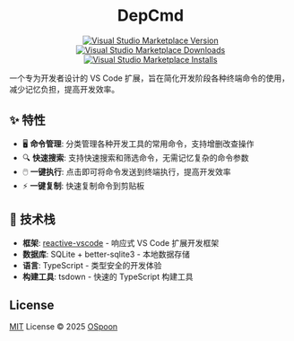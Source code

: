 <h1 align="center">DepCmd</h1>
<p align="center">
<a href="https://marketplace.visualstudio.com/items?itemName=ospoon.dep-cmd" target="__blank"><img src="https://img.shields.io/visual-studio-marketplace/v/ospoon.dep-cmd.svg?color=blue&amp;label=VS%20Code%20Marketplace&logo=visual-studio-code" alt="Visual Studio Marketplace Version" /></a>
<a href="https://marketplace.visualstudio.com/items?itemName=ospoon.dep-cmd" target="__blank"><img src="https://img.shields.io/visual-studio-marketplace/d/ospoon.dep-cmd.svg?color=4bdbe3" alt="Visual Studio Marketplace Downloads" /></a>
<a href="https://marketplace.visualstudio.com/items?itemName=ospoon.dep-cmd" target="__blank"><img src="https://img.shields.io/visual-studio-marketplace/i/ospoon.dep-cmd.svg?color=63ba83" alt="Visual Studio Marketplace Installs" /></a>
<br/>

一个专为开发者设计的 VS Code 扩展，旨在简化开发阶段各种终端命令的使用，减少记忆负担，提高开发效率。

## ✨ 特性

- 🖥️ **命令管理**: 分类管理各种开发工具的常用命令，支持增删改查操作
- 🔍 **快速搜索**: 支持快速搜索和筛选命令，无需记忆复杂的命令参数
- 🖱️ **一键执行**: 点击即可将命令发送到终端执行，提高开发效率
- ⚡ **一键复制**: 快速复制命令到剪贴板

## 🔧 技术栈

- **框架**: [reactive-vscode](https://kermanx.github.io/reactive-vscode/) - 响应式 VS Code 扩展开发框架
- **数据库**: SQLite + better-sqlite3 - 本地数据存储
- **语言**: TypeScript - 类型安全的开发体验
- **构建工具**: tsdown - 快速的 TypeScript 构建工具

## License

[MIT](./LICENSE.md) License © 2025 [OSpoon](https://github.com/OSpoon)
